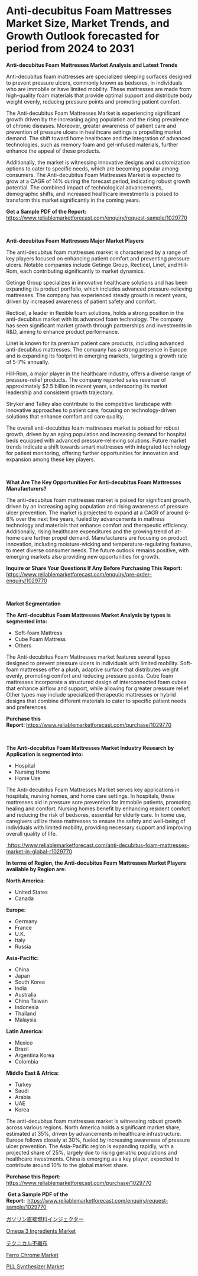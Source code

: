 <p><h1>Anti-decubitus Foam Mattresses Market Size, Market Trends, and Growth Outlook forecasted for period from 2024 to 2031</h1></p><p><strong>Anti-decubitus Foam Mattresses Market Analysis and Latest Trends</strong></p>
<p><p>Anti-decubitus foam mattresses are specialized sleeping surfaces designed to prevent pressure ulcers, commonly known as bedsores, in individuals who are immobile or have limited mobility. These mattresses are made from high-quality foam materials that provide optimal support and distribute body weight evenly, reducing pressure points and promoting patient comfort.</p><p>The Anti-decubitus Foam Mattresses Market is experiencing significant growth driven by the increasing aging population and the rising prevalence of chronic diseases. Moreover, greater awareness of patient care and prevention of pressure ulcers in healthcare settings is propelling market demand. The shift toward home healthcare and the integration of advanced technologies, such as memory foam and gel-infused materials, further enhance the appeal of these products. </p><p>Additionally, the market is witnessing innovative designs and customization options to cater to specific needs, which are becoming popular among consumers. The Anti-decubitus Foam Mattresses Market is expected to grow at a CAGR of 14% during the forecast period, indicating robust growth potential. The combined impact of technological advancements, demographic shifts, and increased healthcare investments is poised to transform this market significantly in the coming years.</p></p>
<p><strong>Get a Sample PDF of the Report:&nbsp;</strong> <a href="https://www.reliablemarketforecast.com/enquiry/request-sample/1029770">https://www.reliablemarketforecast.com/enquiry/request-sample/1029770</a></p>
<p>&nbsp;</p>
<p><strong>Anti-decubitus Foam Mattresses Major Market Players</strong></p>
<p><p>The anti-decubitus foam mattresses market is characterized by a range of key players focused on enhancing patient comfort and preventing pressure ulcers. Notable companies include Getinge Group, Recticel, Linet, and Hill-Rom, each contributing significantly to market dynamics.</p><p>Getinge Group specializes in innovative healthcare solutions and has been expanding its product portfolio, which includes advanced pressure-relieving mattresses. The company has experienced steady growth in recent years, driven by increased awareness of patient safety and comfort.</p><p>Recticel, a leader in flexible foam solutions, holds a strong position in the anti-decubitus market with its advanced foam technology. The company has seen significant market growth through partnerships and investments in R&D, aiming to enhance product performance.</p><p>Linet is known for its premium patient care products, including advanced anti-decubitus mattresses. The company has a strong presence in Europe and is expanding its footprint in emerging markets, targeting a growth rate of 5-7% annually.</p><p>Hill-Rom, a major player in the healthcare industry, offers a diverse range of pressure-relief products. The company reported sales revenue of approximately $2.5 billion in recent years, underscoring its market leadership and consistent growth trajectory.</p><p>Stryker and Talley also contribute to the competitive landscape with innovative approaches to patient care, focusing on technology-driven solutions that enhance comfort and care quality.</p><p>The overall anti-decubitus foam mattresses market is poised for robust growth, driven by an aging population and increasing demand for hospital beds equipped with advanced pressure-relieving solutions. Future market trends indicate a shift towards smart mattresses with integrated technology for patient monitoring, offering further opportunities for innovation and expansion among these key players.</p></p>
<p>&nbsp;</p>
<p><strong>What Are The Key Opportunities For Anti-decubitus Foam Mattresses Manufacturers?</strong></p>
<p><p>The anti-decubitus foam mattresses market is poised for significant growth, driven by an increasing aging population and rising awareness of pressure ulcer prevention. The market is projected to expand at a CAGR of around 6-8% over the next five years, fueled by advancements in mattress technology and materials that enhance comfort and therapeutic efficiency. Additionally, rising healthcare expenditures and the growing trend of at-home care further propel demand. Manufacturers are focusing on product innovation, including moisture-wicking and temperature-regulating features, to meet diverse consumer needs. The future outlook remains positive, with emerging markets also providing new opportunities for growth.</p></p>
<p><strong>Inquire or Share Your Questions If Any Before Purchasing This Report:</strong> <a href="https://www.reliablemarketforecast.com/enquiry/pre-order-enquiry/1029770">https://www.reliablemarketforecast.com/enquiry/pre-order-enquiry/1029770</a></p>
<p>&nbsp;</p>
<p><strong>Market Segmentation</strong></p>
<p><strong>The Anti-decubitus Foam Mattresses Market Analysis by types is segmented into:</strong></p>
<p><ul><li>Soft-foam Mattress</li><li>Cube Foam Mattress</li><li>Others</li></ul></p>
<p><p>The Anti-decubitus Foam Mattresses market features several types designed to prevent pressure ulcers in individuals with limited mobility. Soft-foam mattresses offer a plush, adaptive surface that distributes weight evenly, promoting comfort and reducing pressure points. Cube foam mattresses incorporate a structured design of interconnected foam cubes that enhance airflow and support, while allowing for greater pressure relief. Other types may include specialized therapeutic mattresses or hybrid designs that combine different materials to cater to specific patient needs and preferences.</p></p>
<p><strong>Purchase this Report:&nbsp;</strong><a href="https://www.reliablemarketforecast.com/purchase/1029770">https://www.reliablemarketforecast.com/purchase/1029770</a></p>
<p>&nbsp;</p>
<p><strong>The Anti-decubitus Foam Mattresses Market Industry Research by Application is segmented into:</strong></p>
<p><ul><li>Hospital</li><li>Nursing Home</li><li>Home Use</li></ul></p>
<p><p>The Anti-decubitus Foam Mattresses Market serves key applications in hospitals, nursing homes, and home care settings. In hospitals, these mattresses aid in pressure sore prevention for immobile patients, promoting healing and comfort. Nursing homes benefit by enhancing resident comfort and reducing the risk of bedsores, essential for elderly care. In home use, caregivers utilize these mattresses to ensure the safety and well-being of individuals with limited mobility, providing necessary support and improving overall quality of life.</p></p>
<p><a href="https://www.reliablemarketforecast.com/anti-decubitus-foam-mattresses-market-in-global-r1029770">&nbsp;https://www.reliablemarketforecast.com/anti-decubitus-foam-mattresses-market-in-global-r1029770</a></p>
<p><strong>In terms of Region, the Anti-decubitus Foam Mattresses Market Players available by Region are:</strong></p>
<p>
    <p> <strong> North America: </strong>
        <ul>
            <li>United States</li>
            <li>Canada</li>
        </ul>
        </p> 
    <p> <strong> Europe: </strong>
        <ul>
            <li>Germany</li>
            <li>France</li>
            <li>U.K.</li>
            <li>Italy</li>
            <li>Russia</li>
        </ul>
        </p> 
    <p> <strong> Asia-Pacific: </strong>
        <ul>
            <li>China</li>
            <li>Japan</li>
            <li>South Korea</li>
            <li>India</li>
            <li>Australia</li>
            <li>China Taiwan</li>
            <li>Indonesia</li>
            <li>Thailand</li>
            <li>Malaysia</li>
        </ul>
        </p> 
    <p> <strong> Latin America: </strong>
        <ul>
            <li>Mexico</li>
            <li>Brazil</li>
            <li>Argentina Korea</li>
            <li>Colombia</li>
        </ul>
        </p> 
    <p> <strong> Middle East & Africa: </strong>
        <ul>
            <li>Turkey</li>
            <li>Saudi</li>
            <li>Arabia</li>
            <li>UAE</li>
            <li>Korea</li>
        </ul>
    </p>
    </p>
<p><p>The anti-decubitus foam mattresses market is witnessing robust growth across various regions. North America holds a significant market share, estimated at 35%, driven by advancements in healthcare infrastructure. Europe follows closely at 30%, fueled by increasing awareness of pressure ulcer prevention. The Asia-Pacific region is expanding rapidly, with a projected share of 25%, largely due to rising geriatric populations and healthcare investments. China is emerging as a key player, expected to contribute around 10% to the global market share.</p></p>
<p><strong>Purchase this Report: </strong><a href="https://www.reliablemarketforecast.com/purchase/1029770">https://www.reliablemarketforecast.com/purchase/1029770</a></p>
<p>&nbsp;<strong>Get a Sample PDF of the Report:&nbsp;&nbsp;</strong><a href="https://www.reliablemarketforecast.com/enquiry/request-sample/1029770">https://www.reliablemarketforecast.com/enquiry/request-sample/1029770</a></p>
<p><strong></strong></p>
<p><p><a href="https://medium.com/@lewis15david/gasoline-direct-fuel-injector-market-%E3%81%AE%E3%82%B0%E3%83%AD%E3%83%BC%E3%83%90%E3%83%AB%E5%B8%82%E5%A0%B4%E6%A6%82%E8%A6%81%E3%81%AF-%E4%B8%96%E7%95%8C%E3%81%8A%E3%82%88%E3%81%B3%E4%B8%BB%E8%A6%81%E5%B8%82%E5%A0%B4%E3%81%AB%E3%81%8A%E3%81%91%E3%82%8B%E6%A5%AD%E7%95%8C%E3%81%AB%E5%BD%B1%E9%9F%BF%E3%82%92%E4%B8%8E%E3%81%88%E3%82%8B%E4%B8%BB%E8%A6%81%E3%81%AA%E3%83%88%E3%83%AC%E3%83%B3%E3%83%89%E3%81%AB%E3%81%A4%E3%81%84%E3%81%A6-%E7%8B%AC%E8%87%AA%E3%81%AE%E8%A6%96%E7%82%B9%E3%82%92%E6%8F%90%E4%BE%9B%E3%81%97%E3%81%BE%E3%81%99-5b43383d6bce?postPublishedType=initial">ガソリン直接燃料インジェクター</a></p><p><a href="https://issuu.com/reportprime-2/docs/omega-3-ingredients-market-size-203_0c35462c079b8a">Omega 3 Ingredients Market</a></p><p><a href="https://medium.com/@lewis15david/technical-no-woven-textile-market-%E3%81%AF-%E3%82%B3%E3%82%B9%E3%83%88%E7%AE%A1%E7%90%86%E3%81%A8%E5%8A%B9%E7%8E%87%E5%90%91%E4%B8%8A%E3%82%92%E5%84%AA%E5%85%88%E3%81%97%E3%81%BE%E3%81%99-%E3%81%95%E3%82%89%E3%81%AB-%E5%A0%B1%E5%91%8A%E6%9B%B8%E3%81%AF%E5%B8%82%E5%A0%B4%E3%81%AE%E9%9C%80%E8%A6%81%E9%9D%A2%E3%81%A8%E4%BE%9B%E7%B5%A6%E9%9D%A2%E3%81%AE%E4%B8%A1%E6%96%B9%E3%82%92%E3%82%AB%E3%83%90%E3%83%BC%E3%81%97%E3%81%A6%E3%81%84%E3%81%BE%E3%81%99-technical-e3baff66d059">テクニカル不織布</a></p><p><a href="https://github.com/GroverBarry/Market-Research-Report-List-7/blob/main/ferro-chrome-market.md">Ferro Chrome Market</a></p><p><a href="https://medium.com/@evanarnold06/the-growth-of-the-pll-synthesizer-market-has-been-significant-driven-by-various-critical-factors-b4ec7e4a2c59">PLL Synthesizer Market</a></p></p>